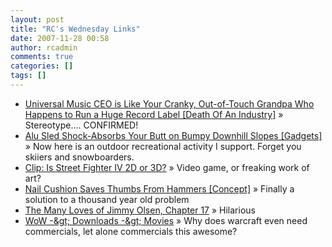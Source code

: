 ```yaml
---
layout: post
title: "RC's Wednesday Links"
date: 2007-11-28 00:58
author: rcadmin
comments: true
categories: []
tags: []
---
```

<ul>
<li><a href="http://feeds.gawker.com/~r/gizmodo/full/~3/191334136/universal-music-ceo-is-like-your-cranky-out+of+touch-grandpa-who-happens-to-run-a-huge-record-label-326847.php" title="Universal Music CEO is Like Your Cranky, Out-of-Touch Grandpa Who Happens to Run a Huge Record Label [Death Of An Industry]">Universal Music CEO is Like Your Cranky, Out-of-Touch Grandpa Who Happens to Run a Huge Record Label [Death Of An Industry]</a> &raquo; Stereotype.... CONFIRMED!</li>
<li><a href="http://feeds.gawker.com/~r/gizmodo/full/~3/191280305/alu-sled-shock+absorbs-your-butt-on-bumpy-downhill-slopes-326786.php" title="Alu Sled Shock-Absorbs Your Butt on Bumpy Downhill Slopes [Gadgets]">Alu Sled Shock-Absorbs Your Butt on Bumpy Downhill Slopes [Gadgets]</a> &raquo; Now here is an outdoor recreational activity I support. Forget you skiiers and snowboarders.</li>
<li><a href="http://kotaku.com/gaming/clip/is-street-fighter-iv-2d-or-3d-326207.php" title="Clip: Is Street Fighter IV 2D or 3D?">Clip: Is Street Fighter IV 2D or 3D?</a> &raquo; Video game, or freaking work of art?</li>
<li><a href="http://feeds.gawker.com/~r/gizmodo/full/~3/188877758/nail-cushion-saves-thumbs-from-hammers-325671.php" title="Nail Cushion Saves Thumbs From Hammers [Concept]">Nail Cushion Saves Thumbs From Hammers [Concept]</a> &raquo; Finally a solution to a thousand year old problem</li>
<li><a href="http://www.the-isb.com/?p=205" title="The Many Loves of Jimmy Olsen, Chapter 17">The Many Loves of Jimmy Olsen, Chapter 17</a> &raquo; Hilarious</li>
<li><a href="http://www.worldofwarcraft.com/downloads/movies.html" title="WoW -&amp;gt; Downloads -&amp;gt; Movies">WoW -&amp;gt; Downloads -&amp;gt; Movies</a> &raquo; Why does warcraft even need commercials, let alone commercials this awesome?</li>
</ul>

